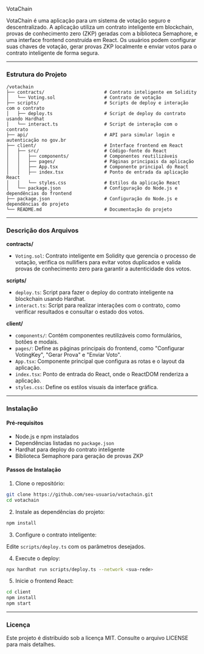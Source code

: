 
VotaChain

VotaChain é uma aplicação para um sistema de votação seguro e descentralizado. A aplicação utiliza um contrato inteligente em blockchain, provas de conhecimento zero (ZKP) geradas com a biblioteca Semaphore, e uma interface frontend construída em React. Os usuários podem configurar suas chaves de votação, gerar provas ZKP localmente e enviar votos para o contrato inteligente de forma segura.

---

### Estrutura do Projeto

```
/votachain
├── contracts/                      # Contrato inteligente em Solidity
│   └── Voting.sol                  # Contrato de votação
├── scripts/                        # Scripts de deploy e interação com o contrato
│   ├── deploy.ts                   # Script de deploy do contrato usando Hardhat
│   └── interact.ts                 # Script de interação com o contrato
├── api/                            # API para simular login e autenticação no gov.br 
├── client/                         # Interface frontend em React
│   ├── src/                        # Código-fonte do React
│   │   ├── components/             # Componentes reutilizáveis
│   │   ├── pages/                  # Páginas principais da aplicação
│   │   ├── App.tsx                 # Componente principal do React
│   │   ├── index.tsx               # Ponto de entrada da aplicação React
│   │   └── styles.css              # Estilos da aplicação React
│   └── package.json                # Configuração do Node.js e dependências do frontend
├── package.json                    # Configuração do Node.js e dependências do projeto
└── README.md                       # Documentação do projeto
```

---

### Descrição dos Arquivos

**contracts/**
- `Voting.sol`: Contrato inteligente em Solidity que gerencia o processo de votação, verifica os nullifiers para evitar votos duplicados e valida provas de conhecimento zero para garantir a autenticidade dos votos.

**scripts/**
- `deploy.ts`: Script para fazer o deploy do contrato inteligente na blockchain usando Hardhat.
- `interact.ts`: Script para realizar interações com o contrato, como verificar resultados e consultar o estado dos votos.

**client/**
- `components/`: Contém componentes reutilizáveis como formulários, botões e modais.
- `pages/`: Define as páginas principais do frontend, como "Configurar VotingKey", "Gerar Prova" e "Enviar Voto".
- `App.tsx`: Componente principal que configura as rotas e o layout da aplicação.
- `index.tsx`: Ponto de entrada do React, onde o ReactDOM renderiza a aplicação.
- `styles.css`: Define os estilos visuais da interface gráfica.

---

### Instalação

#### Pré-requisitos
- Node.js e npm instalados
- Dependências listadas no `package.json`
- Hardhat para deploy do contrato inteligente
- Biblioteca Semaphore para geração de provas ZKP

#### Passos de Instalação

1. Clone o repositório:

```bash
git clone https://github.com/seu-usuario/votachain.git
cd votachain
```

2. Instale as dependências do projeto:

```bash
npm install
```

3. Configure o contrato inteligente:

Edite `scripts/deploy.ts` com os parâmetros desejados.

4. Execute o deploy:

```bash
npx hardhat run scripts/deploy.ts --network <sua-rede>
```

5. Inicie o frontend React:

```bash
cd client
npm install
npm start
```

---

### Licença

Este projeto é distribuído sob a licença MIT. Consulte o arquivo LICENSE para mais detalhes.
